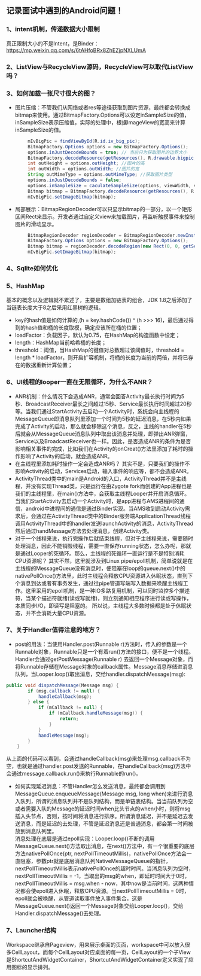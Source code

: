 ## 记录面试中遇到的Android问题！

### 1、intent机制，传递数据大小限制
真正限制大小的不是Intent，是Binder：</br>
https://mp.weixin.qq.com/s/6tAHfoBRx8ZhEZjpNXLUmA

### 2、ListView与RecycleView源码，RecycleView可以取代ListView吗？

### 3、如何加载一张尺寸很大的图？
* 图片压缩：不管我们从网络或者res等途径获取到图片资源，最终都会转换成bitmap来使用。通过BitmapFactory.Options可以设定inSampleSize的值，inSampleSize表示压缩值，实际的处理中，根据ImageView的宽高来计算inSampleSize的值。
```java
        mIvBigPic = findViewById(R.id.iv_big_pic);
        BitmapFactory.Options options = new BitmapFactory.Options();
        options.inJustDecodeBounds = true; // 当前只为获取图片的边界大小
        BitmapFactory.decodeResource(getResources(), R.drawable.bigpic, options);
        int outHeight = options.outHeight; //图片的高
        int outWidth = options.outWidth; //图片的宽
        String outMimeType = options.outMimeType; //获取图片类型
        options.inJustDecodeBounds = false;
        options.inSampleSize = caculateSampleSize(options, viewWidth, viewHeight);
        Bitmap bitmap = BitmapFactory.decodeResource(getResources(), R.drawable.bigpic, options);
        mIvBigPic.setImageBitmap(bitmap);
```
* 局部展示：BitmapRegionDecoder可以只显示bitmap的一部分，以一个矩形区间Rect来显示。开发者通过自定义view来加载图片，再监听触摸事件来控制图片的滑动显示。
```java
        BitmapRegionDecoder regionDecoder = BitmapRegionDecoder.newInstance(inputStream, false);
        BitmapFactory.Options options = new BitmapFactory.Options();
        Bitmap bitmap = regionDecoder.decodeRegion(new Rect(0, 0, getScreenWidth(), getScreenHeight()), options);
        mIvBigPic.setImageBitmap(bitmap);
```
### 4、Sqlite如何优化

### 5、HashMap
基本的概念以及逻辑就不累述了，主要是数组加链表的组合，JDK 1.8之后添加了当链表长度大于8之后采用红黑树的逻辑。
* key的hash值是如何计算的,(h = key.hashCode()) ^ (h >>> 16)，最后通过得到的hash值和桶的长度取模，确定应该所在桶的位置；
* loadFactor：负载因子，默认为0.75，在HashMap的构造函数中设定；
* length：HashMap当前哈希桶的长度；
* threshold：阈值，当HashMap的键值对总数超过该阈值时，threshold = length * loadFactor，则开启扩容机制，将桶的长度为当前的两倍，并将已存在的数据重新计算位置； 

### 6、UI线程的looper一直在无限循环，为什么不ANR？
* ANR机制：什么情况下会造成ANR，通常会回答Activity最长执行时间为5秒、BroadcastReceiver最长之间超过15秒、Service最长执行时间超过20秒等。当我们通过StartActivity去启动一个Activity时，系统会向主线程的MessageQueue即消息队列里添加一个时间为5秒的延迟消息，在5秒内如果完成了Activity的启动，那么就会移除这个消息，反之，主线的handler在5秒后就会从MessageQueue消息队列中取出该消息并处理，即弹出ANR弹窗，Service以及BroadcastReceiver也一样。因此，是否造成ANR的条件为是否影响相关事件的完成，比如我们在Activity的onCreat()方法里添加了耗时的操作影响了Activity的启动，就会造成ANR。
* 在主线程里添加耗时操作一定会造成ANR吗？ 其实不是，只要我们的操作不影响Activity的启动，Services启动，输入事件的响应等，都不会造成ANR。
* ActivityThread类中的main是Android的入口，ActivityThread并不是主线程，并没有实现Thread类，只是运行在由Zygote fork而创建的App进程也是我们的主线程里，在main()方法中，会获取主线程Looper并开启消息循环。当我们StartActivity去启动一个Activity时，是app进程与AMS进程间的通信，android中进程间的通信是通过Binder实现。当AMS收到启动Activity需求后，会通过在ActivityThread类中的Binder服务端ApplicationThread线程调用ActivityThread中的handler发送launchActivity的消息，ActivityThread然后通过handMessage方法去处理消息，创建Activity类。
* 对于一个线程来说，执行完操作后就结束线程，但对于主线程来说，需要随时处理消息，因此不能销毁线程，需要一直保存running状态，怎么办呢，那就是通过Looper的死循环。那么，主线程的死循环一直运行是不是特别消耗CPU资源呢？ 其实不然，这里就涉及到Linux pipe/epoll机制，简单说就是在主线程的MessageQueue没有消息时，便阻塞在loop的queue.next()中的nativePollOnce()方法里，此时主线程会释放CPU资源进入休眠状态，直到下个消息到达或者有事务发生，通过往pipe管道写端写入数据来唤醒主线程工作。这里采用的epoll机制，是一种IO多路复用机制，可以同时监控多个描述符，当某个描述符就绪(读或写就绪)，则立刻通知相应程序进行读或写操作，本质同步I/O，即读写是阻塞的。 所以说，主线程大多数时候都是处于休眠状态，并不会消耗大量CPU资源。

### 7、关于Handler值得注意的地方？
* post的用法：当使用Handler.post(Runnable r)方法时，传入的参数是一个Runnable对象，Runnable只是一个有着run()方法的接口，便不是一个线程。Handler会通过getPostMessage(Runnable r) 去返回一个Message对象，而将Runnable存储在Message对象的callback属性。Message消息存储进消息队列，当Looper.loop()取出消息，交给handler.dispatchMessage(msg):
```java
public void dispatchMessage(Message msg) {
        if (msg.callback != null) {
            handleCallback(msg);
        } else {
            if (mCallback != null) {
                if (mCallback.handleMessage(msg)) {
                    return;
                }
            }
            handleMessage(msg);
        }
    }
```
从上面的代码可以看到，会通过handleCallback(msg)来处理msg.callback不为空，也就是通过handler.post发送的Runnable，在handleCallback(msg)方法中会通过message.callback.run()来执行Runnable的run()。
* 如何实现延迟消息：不管Handler怎么发送消息，最终都会调用到MessageQueue.enqueueMessage(Message msg, long when)来进行消息入队列，所谓的消息队列并不是队列结构，而是单链表结构。当当前队列为空或者需要入队的Message的延迟时间when比头节点的when小时，则将msg插入头节点，否则，按时间将消息进行排序。所谓消息延迟，并不是延迟去发送消息，而是延迟的去处理，不管是延迟消息还是普通消息，都会第一时间被放到消息队列里。</br>
消息处理在底层是通过epoll实现：Looper.loop()不断的调用MessageQueue.next()方法取出消息，在next()方法中，有一个很重要的底层方法nativePollOnce(ptr, nextPollTimeoutMillis)，nativePollOnce方法会一直阻塞，参数ptr就是底层消息队列NativeMessageQueue的指针，nextPollTimeoutMillis表示nativePollOnce的超时时间。当消息队列为空时，nextPollTimeoutMillis = -1，当取出的msg的when，即延时时间大于0时，nextPollTimeoutMillis = msg.when - now，其中now是当前时间，这两种情况都会使epoll进入休眠，释放CPU资源。当nextPollTimeoutMillis = 0时，epoll就会被唤醒，从管道读取事件放入事件集合，这是MessageQueue.next()返回一个Message对象交给Looper.loop()，交给Handler.dispatchMessage()去处理。

### 7、Launcher结构
Workspace继承自Pageview，用来展示桌面的页面，workspace中可以放入很多CellLayout，而每个CellLayout对应桌面的每一页，CellLayout的一个子View是ShortcutAndWidgetContainer，ShortcutAndWidgetContainer定义实现了应用图标的显示排列。

